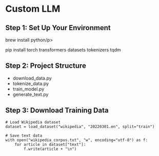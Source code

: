 <h1>Custom LLM</h1>

<h2>Step 1: Set Up Your Environment</h2>
<p>brew install python/p>
<p>pip install torch transformers datasets tokenizers tqdm</p>

<h2>Step 2: Project Structure</h2>
<ul>
    <li>download_data.py</li>
    <li>tokenize_data.py</li>
    <li>train_model.py</li>
    <li>generate_text.py</li>
</ul>

<h2>Step 3: Download Training Data </h2>

```from datasets import load_dataset
# Load Wikipedia dataset
dataset = load_dataset("wikipedia", "20220301.en", split="train")

# Save text data
with open("wikipedia_corpus.txt", "w", encoding="utf-8") as f:
    for article in dataset["text"]:
        f.write(article + "\n")
```
